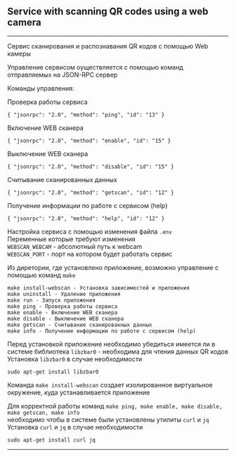 ## Service with scanning QR codes using a web camera    
---    

Cервис сканирования и распознавания QR кодов с помощью Web камеры     

Управление сервисом оуществляется с помощью команд отправляемых на JSON-RPC сервер    

Команды управления:    

Проверка работы сервиса   
```shell
{ "jsonrpc": "2.0", "method": "ping", "id": "13" }
```   

Включение WEB сканера    
```shell
{ "jsonrpc": "2.0", "method": "enable", "id": "15" }
```   

Выключение WEB сканера    
```shell
{ "jsonrpc": "2.0", "method": "disable", "id": "15" }
```    

Cчитывание сканированных данных    
```shell
{ "jsonrpc": "2.0", "method": "getscan", "id": "12" }
```     

Получение информации по работе с сервисом (help)    
```shell
{ "jsonrpc": "2.0", "method": "help", "id": "12" }
```

Настройка сервиса с помощью изменения файла ```.env```    
Переменные которые требуют изменения     
```WEBSCAN_WEBCAM``` - абсолютный путь к webcam    
```WEBSCAN_PORT``` -  порт на котором будет работать сервис    

Из диретории, где установлено приложение, возможно управление с помощью команд ```make```    
```shell
make install-webscan - Установка зависимостей и приложения
make uninstall - Удаление приложения
make run - Запуск приложения
make ping - Проверка работы сервиса
make enable	- Включение WEB сканера
make disable - Выключение WEB сканера
make getscan - Cчитывание сканированных данных
make info - Получение информации по работе с сервисом (help)
```    

Перед установкой приложение необходимо убедиться имеется ли в системе библиотека ```libzbar0``` - необходима для чтения данных QR кодов    
Установка ```libzbar0```  в случае необходимости   
```shell
sudo apt-get install libzbar0
```
Команда ```make install-webscan``` создает изолированное виртуальное окружение, куда устанавливается приложение    

Для корректной работы команд ```make ping, make enable, make disable, make getscan, make info```   
необходимо чтобы в системе были установлены утилиты ```curl``` и ```jq```     
Установка ```curl``` и ```jq```  в случае необходимости   
```shell
sudo apt-get install curl jq
```    

---
